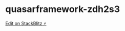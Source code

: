 # quasarframework-zdh2s3

[Edit on StackBlitz ⚡️](https://stackblitz.com/edit/quasarframework-zdh2s3)